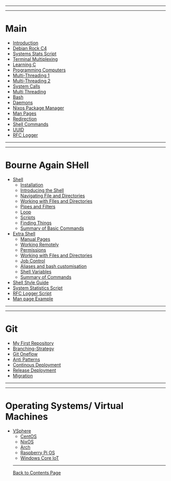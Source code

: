 
------------------------------------------------------
------------------------------------------------------
# Main
- [Introduction](Introduction/Introduction.md)
- [Debian Rock C4](Debian_Rock/Debian_Rock.md)
- [Systems Stats Script](SystemsStats/SystemsStats.md)
- [Terminal Multiplexing](tmux/tmux.md)
- [Learning C](Learning_C/Learning_C.md)
- [Programming Computers](Programming_Computers/programming_computers.md)
- [Multi-Threading 1](Multi-ThreadedScripting-ProcessManagement/Multi-ThreadedScripting-ProcessManagement.md)
- [Multi-Threading 2](Multi-ThreadedScripting-ProcessManagement/UnderstandingProcess.md)
- [System Calls]()
- [Multi Threading]()
- [Bash]()
- [Daemons]()
- [Nixos Package Manager]()
- [Man Pages]() 
- [Redirection]()
- [Shell Commands]()
- [UUID]()
- [RFC Logger]()

------------------------------------------------------
------------------------------------------------------

# Bourne Again SHell

- [Shell]()
  - [Installation]()
  - [Introducing the Shell]()
  - [Navigating File and Directories]()
  - [Working with FIles and Directories]()
  - [Pipes and Filters]()
  - [Loop]()
  - [Scripts]()
  - [Finding Things]()
  - [Summary of Basic Commands]()
- [Extra Shell]()
  - [Manual Pages]()
  - [Working Remotely]()
  - [Permissions]()
  - [Working with Files and Directories]()
  - [Job Control]()
  - [Aliases and bash customisation]()
  - [Shell Variables]()
  - [Summary of Commands]()
- [Shell Style Guide]()
- [System Statistics Script]()
- [RFC Logger Script]()
- [Man page Example]()

------------------------------------------------------
------------------------------------------------------

# Git
- [My First Repository](myFirstRepository/myFirstRepository.md)
- [Branching-Strategy](BranchingModel/BranchingModel.md)
- [Git Oneflow](OneFlow/OneFlow.md)
- [Anti Patterns](AntiPatterns/AntiPatterns.md)
- [Continous Deployment](ContinousDeployment/ContinousDeployment.md)
- [Release Deployment](ReleaseDeployment/ReleaseDeployment.md)
- [Migration](Migration/Migration.md)

------------------------------------------------------
------------------------------------------------------

# Operating Systems/ Virtual Machines

- [VSphere](VSphere/Introduction.md)
  - [CentOS]()
  - [NixOS]()
  - [Arch]()
  - [Raspberry Pi OS]()
  - [Windows Core IoT]()
  ----
  [Back to Contents Page](shell.md)
